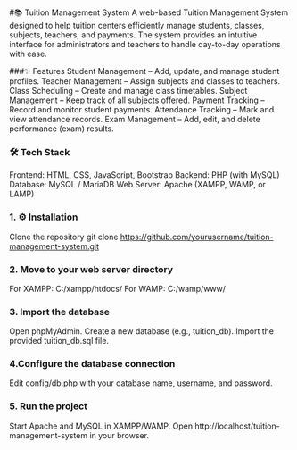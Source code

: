 #📚 Tuition Management System
A web-based Tuition Management System designed to help tuition centers efficiently manage students, classes, subjects, teachers, and payments.
The system provides an intuitive interface for administrators and teachers to handle day-to-day operations with ease.

###✨ Features
Student Management – Add, update, and manage student profiles.
Teacher Management – Assign subjects and classes to teachers.
Class Scheduling – Create and manage class timetables.
Subject Management – Keep track of all subjects offered.
Payment Tracking – Record and monitor student payments.
Attendance Tracking – Mark and view attendance records.
Exam Management – Add, edit, and delete performance (exam) results.

### 🛠️ Tech Stack
Frontend: HTML, CSS, JavaScript, Bootstrap
Backend: PHP (with MySQL)
Database: MySQL / MariaDB
Web Server: Apache (XAMPP, WAMP, or LAMP)

### 1. ⚙️ Installation
Clone the repository
git clone https://github.com/yourusername/tuition-management-system.git

### 2. Move to your web server directory
For XAMPP: C:/xampp/htdocs/
For WAMP: C:/wamp/www/

### 3. Import the database
Open phpMyAdmin.
Create a new database (e.g., tuition_db).
Import the provided tuition_db.sql file.

### 4.Configure the database connection
Edit config/db.php with your database name, username, and password.

### 5. Run the project
Start Apache and MySQL in XAMPP/WAMP.
Open http://localhost/tuition-management-system in your browser.

